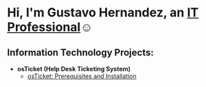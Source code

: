 <h1>Hi, I'm Gustavo Hernandez, an <a href="https://linkedin.com/in/gustavo-hernandez01">IT Professional</a>☺</h1>

<h2>Information Technology Projects:</h2>

- <b>osTicket (Help Desk Ticketing System)</b>
  - [osTicket: Prerequisites and Installation](https://github.com/GustavoHernandez2001/osticket-prereqs)
  

